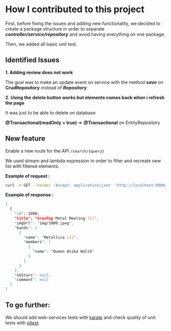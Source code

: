 # How I contributed to this project

First, before fixing the issues and adding new functionality, we decided to create a package structure in order to
separate <b><i>controller/service/repository</i></b> and avoid having everything on one package.

Then, we added all basic unit test.


## Identified Issues

 <b>1. Adding review does not work</b>

The goal was to make an update event on service with the method <i><b>save</b></i> on <b>CrudRepository</b> instead of <i><b>Repository</i></b>

 <b>2. Using the delete button works but elements comes back when i refresh the page</b> 

It was just to be able to delete on database 

<b>@Transactional(readOnly = true)</b> => <b>@Transactional</b> on EntityRepository


## New feature
Enable a new route for the API `/search/{query}`

We used stream and lambda expression in order to filter and recreate new list with filtered elements.

<b>Example of request : </b>

```sh
curl -X GET --header 'Accept: application/json' 'http://localhost:8080/api/events/search/Wa'     
```

<b>Example of response : </b>

```sh
[
  {
    "id": 1000,
    "title": "GrasPop Metal Meeting [1]",
    "imgUrl": "img/1000.jpeg",
    "bands": [
      {
        "name": "Metallica [1]",
        "members": [
          {
            "name": "Queen Anika Walsh"
          }
        ]
      }
    ],
    "nbStars": null,
    "comment": null
  }
]
```


## To go further:
 We should add web-services tests with [karate](https://github.com/intuit/karate) and check quality of unit tests with [pitest](https://pitest.org/).